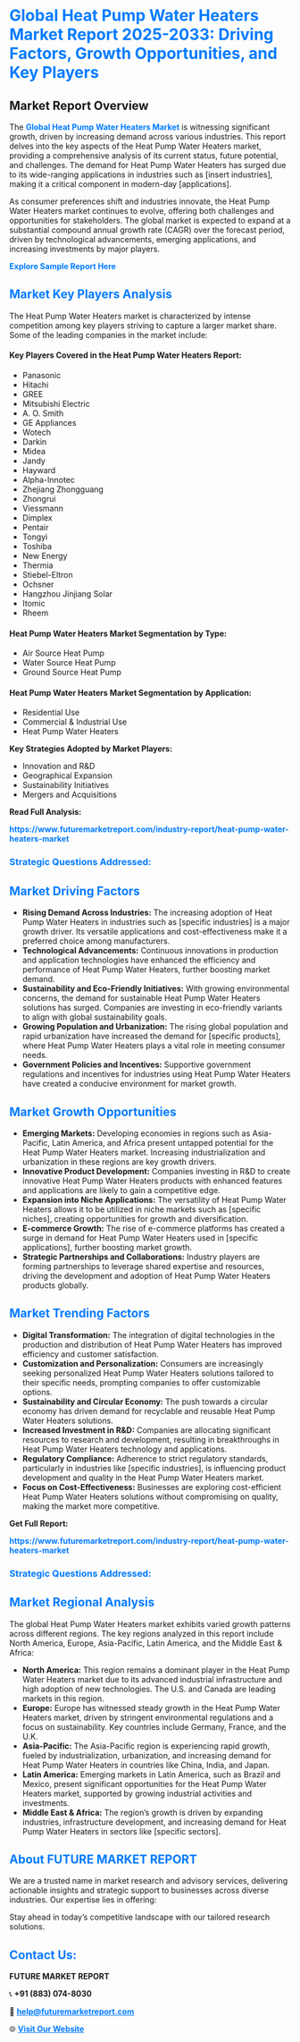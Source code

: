 <h1 style="color: #007BFF;">Global Heat Pump Water Heaters Market Report 2025-2033: Driving Factors, Growth Opportunities, and Key Players</h1>

<section id="overview">
<h2>Market Report Overview</h2>
<p>The <a href="https://www.futuremarketreport.com/industry-report/heat-pump-water-heaters-market" style="color: #007BFF; text-decoration: none;"><strong>Global Heat Pump Water Heaters Market</strong></a> is witnessing significant growth, driven by increasing demand across various industries. This report delves into the key aspects of the Heat Pump Water Heaters market, providing a comprehensive analysis of its current status, future potential, and challenges. The demand for Heat Pump Water Heaters has surged due to its wide-ranging applications in industries such as [insert industries], making it a critical component in modern-day [applications].</p>
<p>As consumer preferences shift and industries innovate, the Heat Pump Water Heaters market continues to evolve, offering both challenges and opportunities for stakeholders. The global market is expected to expand at a substantial compound annual growth rate (CAGR) over the forecast period, driven by technological advancements, emerging applications, and increasing investments by major players.</p>
</section>

<section id="overview">
<p><a href="https://www.futuremarketreport.com/request-sample/reportId=128097" style="color: #007BFF; text-decoration: none;"><strong>Explore Sample Report Here</strong></a></p>
</section>

<section id="key-players">
<h2 style="color: #007BFF;">Market Key Players Analysis</h2>
<p>The Heat Pump Water Heaters market is characterized by intense competition among key players striving to capture a larger market share. Some of the leading companies in the market include:</p>
<h4>Key Players Covered in the Heat Pump Water Heaters Report:</h4>
<ul><li>Panasonic</li><li>Hitachi</li><li>GREE</li><li>Mitsubishi Electric</li><li>A. O. Smith</li><li>GE Appliances</li><li>Wotech</li><li>Darkin</li><li>Midea</li><li>Jandy</li><li>Hayward</li><li>Alpha-Innotec</li><li>Zhejiang Zhongguang</li><li>Zhongrui</li><li>Viessmann</li><li>Dimplex</li><li>Pentair</li><li>Tongyi</li><li>Toshiba</li><li>New Energy</li><li>Thermia</li><li>Stiebel-Eltron</li><li>Ochsner</li><li>Hangzhou Jinjiang Solar</li><li>Itomic</li><li>Rheem</li></ul>
<h4>Heat Pump Water Heaters Market Segmentation by Type:</h4>
<ul><li>Air Source Heat Pump</li><li>Water Source Heat Pump</li><li>Ground Source Heat Pump</li></ul>

<h4>Heat Pump Water Heaters Market Segmentation by Application:</h4>
<ul><li>Residential Use</li><li>Commercial &amp; Industrial Use</li><li>Heat Pump Water Heaters</li></ul>
<p><strong>Key Strategies Adopted by Market Players:</strong></p>
<ul>
<li>Innovation and R&D</li>
<li>Geographical Expansion</li>
<li>Sustainability Initiatives</li>
<li>Mergers and Acquisitions</li>
</ul>
</section>

<section>
<p><strong>Read Full Analysis: </strong></p><a href="https://www.futuremarketreport.com/industry-report/heat-pump-water-heaters-market" style="color: #007BFF; text-decoration: none;"><strong>https://www.futuremarketreport.com/industry-report/heat-pump-water-heaters-market</strong></a>
<h3 style="color: #007BFF;">Strategic Questions Addressed:</h3>
</section>

<section id="driving-factors">
<h2 style="color: #007BFF;">Market Driving Factors</h2>
<ul>
<li><strong>Rising Demand Across Industries:</strong> The increasing adoption of Heat Pump Water Heaters in industries such as [specific industries] is a major growth driver. Its versatile applications and cost-effectiveness make it a preferred choice among manufacturers.</li>
<li><strong>Technological Advancements:</strong> Continuous innovations in production and application technologies have enhanced the efficiency and performance of Heat Pump Water Heaters, further boosting market demand.</li>
<li><strong>Sustainability and Eco-Friendly Initiatives:</strong> With growing environmental concerns, the demand for sustainable Heat Pump Water Heaters solutions has surged. Companies are investing in eco-friendly variants to align with global sustainability goals.</li>
<li><strong>Growing Population and Urbanization:</strong> The rising global population and rapid urbanization have increased the demand for [specific products], where Heat Pump Water Heaters plays a vital role in meeting consumer needs.</li>
<li><strong>Government Policies and Incentives:</strong> Supportive government regulations and incentives for industries using Heat Pump Water Heaters have created a conducive environment for market growth.</li>
</ul>
</section>

<section id="growth-opportunities">
<h2 style="color: #007BFF;">Market Growth Opportunities</h2>
<ul>
<li><strong>Emerging Markets:</strong> Developing economies in regions such as Asia-Pacific, Latin America, and Africa present untapped potential for the Heat Pump Water Heaters market. Increasing industrialization and urbanization in these regions are key growth drivers.</li>
<li><strong>Innovative Product Development:</strong> Companies investing in R&D to create innovative Heat Pump Water Heaters products with enhanced features and applications are likely to gain a competitive edge.</li>
<li><strong>Expansion into Niche Applications:</strong> The versatility of Heat Pump Water Heaters allows it to be utilized in niche markets such as [specific niches], creating opportunities for growth and diversification.</li>
<li><strong>E-commerce Growth:</strong> The rise of e-commerce platforms has created a surge in demand for Heat Pump Water Heaters used in [specific applications], further boosting market growth.</li>
<li><strong>Strategic Partnerships and Collaborations:</strong> Industry players are forming partnerships to leverage shared expertise and resources, driving the development and adoption of Heat Pump Water Heaters products globally.</li>
</ul>
</section>

<section id="trending-factors">
<h2 style="color: #007BFF;">Market Trending Factors</h2>
<ul>
<li><strong>Digital Transformation:</strong> The integration of digital technologies in the production and distribution of Heat Pump Water Heaters has improved efficiency and customer satisfaction.</li>
<li><strong>Customization and Personalization:</strong> Consumers are increasingly seeking personalized Heat Pump Water Heaters solutions tailored to their specific needs, prompting companies to offer customizable options.</li>
<li><strong>Sustainability and Circular Economy:</strong> The push towards a circular economy has driven demand for recyclable and reusable Heat Pump Water Heaters solutions.</li>
<li><strong>Increased Investment in R&D:</strong> Companies are allocating significant resources to research and development, resulting in breakthroughs in Heat Pump Water Heaters technology and applications.</li>
<li><strong>Regulatory Compliance:</strong> Adherence to strict regulatory standards, particularly in industries like [specific industries], is influencing product development and quality in the Heat Pump Water Heaters market.</li>
<li><strong>Focus on Cost-Effectiveness:</strong> Businesses are exploring cost-efficient Heat Pump Water Heaters solutions without compromising on quality, making the market more competitive.</li>
</ul>
</section>

<section>
<p><strong>Get Full Report: </strong></p><a href="https://www.futuremarketreport.com/industry-report/heat-pump-water-heaters-market" style="color: #007BFF; text-decoration: none;"><strong>https://www.futuremarketreport.com/industry-report/heat-pump-water-heaters-market</strong></a>
<h3 style="color: #007BFF;">Strategic Questions Addressed:</h3>
</section>


<section id="regional-analysis">
<h2 style="color: #007BFF;">Market Regional Analysis</h2>
<p>The global Heat Pump Water Heaters market exhibits varied growth patterns across different regions. The key regions analyzed in this report include North America, Europe, Asia-Pacific, Latin America, and the Middle East & Africa:</p>
<ul>
<li><strong>North America:</strong> This region remains a dominant player in the Heat Pump Water Heaters market due to its advanced industrial infrastructure and high adoption of new technologies. The U.S. and Canada are leading markets in this region.</li>
<li><strong>Europe:</strong> Europe has witnessed steady growth in the Heat Pump Water Heaters market, driven by stringent environmental regulations and a focus on sustainability. Key countries include Germany, France, and the U.K.</li>
<li><strong>Asia-Pacific:</strong> The Asia-Pacific region is experiencing rapid growth, fueled by industrialization, urbanization, and increasing demand for Heat Pump Water Heaters in countries like China, India, and Japan.</li>
<li><strong>Latin America:</strong> Emerging markets in Latin America, such as Brazil and Mexico, present significant opportunities for the Heat Pump Water Heaters market, supported by growing industrial activities and investments.</li>
<li><strong>Middle East & Africa:</strong> The region’s growth is driven by expanding industries, infrastructure development, and increasing demand for Heat Pump Water Heaters in sectors like [specific sectors].</li>
</ul>
</section>

<footer>
<h2 style="color: #007BFF;">About FUTURE MARKET REPORT</h2>
<p>We are a trusted name in market research and advisory services, delivering actionable insights and strategic support to businesses across diverse industries. Our expertise lies in offering:</p>

<p>Stay ahead in today’s competitive landscape with our tailored research solutions.</p>

<h2 style="color: #007BFF;">Contact Us:</h2>
<p><strong>FUTURE MARKET REPORT</strong></p>
<p>📞 <strong>+91 (883) 074-8030</strong></p>
<p>📧 <strong><a href="mailto:help@futuremarketreport.com" style="color: #007BFF;">help@futuremarketreport.com</a></strong></p>
<p>🌐 <strong><a href="https://www.futuremarketreport.com/" style="color: #007BFF;">Visit Our Website</a></strong></p>
</footer>